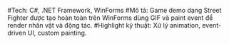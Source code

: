 
#Tech: C#, .NET Framework, WinForms
#Mô tả: Game demo dạng Street Fighter được tạo hoàn toàn trên WinForms dùng GIF và paint event để render nhân vật và động tác.
#Highlight kỹ thuật: Xử lý animation, event-driven UI, custom painting.


